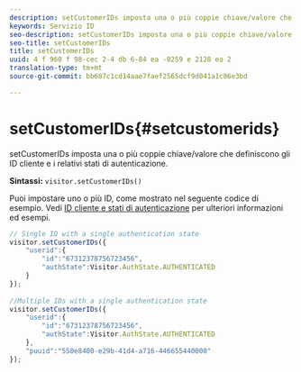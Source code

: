 ```yaml
---
description: setCustomerIDs imposta una o più coppie chiave/valore che definiscono gli ID cliente e i relativi stati di autenticazione.
keywords: Servizio ID
seo-description: setCustomerIDs imposta una o più coppie chiave/valore che definiscono gli ID cliente e i relativi stati di autenticazione.
seo-title: setCustomerIDs
title: setCustomerIDs
uuid: 4 f 960 f 98-cec 2-4 db 6-84 ea -0259 e 2128 ea 2
translation-type: tm+mt
source-git-commit: bb687c1cd14aae7faef2565dcf9d041a1c06e3bd

---
```



# setCustomerIDs{#setcustomerids}

setCustomerIDs imposta una o più coppie chiave/valore che definiscono gli ID cliente e i relativi stati di autenticazione.

**Sintassi:** `visitor.setCustomerIDs()`

Puoi impostare uno o più ID, come mostrato nel seguente codice di esempio. Vedi [ID cliente e stati di autenticazione](../../mcvid-reference/mcvid-authenticated-state.md) per ulteriori informazioni ed esempi.

```js
// Single ID with a single authentication state 
visitor.setCustomerIDs({ 
    "userid":{ 
        "id":"67312378756723456", 
        "authState":Visitor.AuthState.AUTHENTICATED 
    } 
}); 
 
//Multiple IDs with a single authentication state 
visitor.setCustomerIDs({ 
    "userid":{ 
        "id":"67312378756723456", 
        "authState":Visitor.AuthState.AUTHENTICATED 
    }, 
    "puuid":"550e8400-e29b-41d4-a716-446655440000" 
});
```

